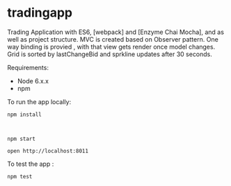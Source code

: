 # tradingapp



Trading Application with ES6, [webpack] and [Enzyme Chai Mocha], and  as well as project structure.
MVC is created based on Observer pattern. One way binding is provied , with that view gets render once model changes.
Grid is sorted by lastChangeBid and sprkline updates after 30 seconds.

Requirements:

- Node 6.x.x
- npm 

To run the app locally:

```
npm install



npm start 

open http://localhost:8011
```


To test the app :

```
npm test
